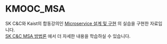 # KMOOC_MSA

SK C&C와 Kaist의 합동강의인
[Microservice 설계 및 구현](http://www.kmooc.kr/courses/course-v1:KAISTk+2018_K14+2021_K14_01/about) 의 실습을 구현한 자료입니다.  
[SK C&C MSA 방법론](https://github.com/CNAPS-MSA/CNAPS3) 에서 더 자세한 내용을 학습하실 수 있습니다.

